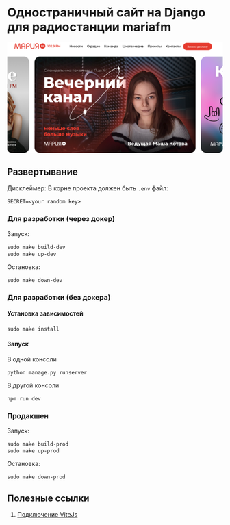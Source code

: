 # Одностраничный сайт на Django для радиостанции mariafm

<img src="./.trash/cover.png">

## Развертывание

Дисклеймер:
В корне проекта должен быть `.env` файл:
```shell
SECRET=<your random key>
```

### Для разработки (через докер)
Запуск:
```shell
sudo make build-dev
sudo make up-dev
```
Остановка:
```shell
sudo make down-dev
```

### Для разработки (без докера)
#### Установка зависимостей
```shell
sudo make install
```
#### Запуск
В одной консоли
```shell
python manage.py runserver
```
В другой консоли
```shell
npm run dev
```

### Продакшен
Запуск:
```shell
sudo make build-prod
sudo make up-prod
```
Остановка:
```shell
sudo make down-prod
```

## Полезные ссылки
1. [Подключение ViteJs](https://github.com/MrBin99/django-vite?tab=readme-ov-file)